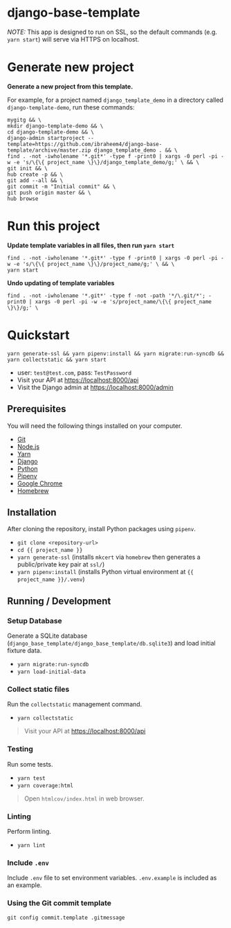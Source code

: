 # django-base-template

*NOTE:* This app is designed to run on SSL, so the default commands (e.g. `yarn start`) will serve via HTTPS on localhost.

# Generate new project [](#generate-new-project)

**Generate a new project from this template.**

For example, for a project named `django_template_demo` in a directory called `django-template-demo`, run these commands:

```
mygitg && \
mkdir django-template-demo && \
cd django-template-demo && \
django-admin startproject --template=https://github.com/ibraheem4/django-base-template/archive/master.zip django_template_demo . && \
find . -not -iwholename '*.git*' -type f -print0 | xargs -0 perl -pi -w -e 's/\{\{ project_name \}\}/django_template_demo/g;' \ && \
git init && \
hub create -p && \
git add --all && \
git commit -m "Initial commit" && \
git push origin master && \
hub browse
```

# Run this project [](#run-this-project)

**Update template variables in all files, then run `yarn start`**

```
find . -not -iwholename '*.git*' -type f -print0 | xargs -0 perl -pi -w -e 's/\{\{ project_name \}\}/project_name/g;' \ && \
yarn start
```

**Undo updating of template variables**

```
find . -not -iwholename '*.git*' -type f -not -path '*/\.git/*'; -print0 | xargs -0 perl -pi -w -e 's/project_name/\{\{ project_name \}\}/g;' \
```

# Quickstart [](#quickstart)

`yarn generate-ssl && yarn pipenv:install && yarn migrate:run-syncdb && yarn collectstatic && yarn start`

- user: `test@test.com`, pass: `TestPassword`
- Visit your API at [https://localhost:8000/api](https://localhost:8000/api)
- Visit the Django admin at [https://localhost:8000/admin](https://localhost:8000/admin)


## Prerequisites [](#prerequisites)

You will need the following things installed on your computer.

- [Git](https://git-scm.com/)
- [Node.js](https://nodejs.org/)
- [Yarn](https://yarnpkg.com/)
- [Django](https://www.djangoproject.com/)
- [Python](https://www.python.org/)
- [Pipenv](https://pypi.org/project/pipenv/)
- [Google Chrome](https://google.com/chrome/)
- [Homebrew](https://brew.sh)

## Installation [](#installation)

After cloning the repository, install Python packages using `pipenv`.

- `git clone <repository-url>`
- `cd {{ project_name }}`
- `yarn generate-ssl` (installs `mkcert` via `homebrew` then generates a public/private key pair at `ssl/`)
- `yarn pipenv:install` (installs Python virtual environment at `{{ project_name }}/.venv`)

## Running / Development [](#running-developing)

### Setup Database [](#setup-database)

Generate a SQLite database (`django_base_template/django_base_template/db.sqlite3`) and load initial fixture data.

- `yarn migrate:run-syncdb`
- `yarn load-initial-data`

### Collect static files [](#collect-static-files)

Run the `collectstatic` management command.

- `yarn collectstatic`

> Visit your API at [https://localhost:8000/api](https://localhost:8000/api)

### Testing [](#testing)

Run some tests.

- `yarn test`
- `yarn coverage:html`

> Open `htmlcov/index.html` in web browser.

### Linting [](#linting)

Perform linting.

- `yarn lint`

### Include `.env` [](#include-dotenv)

Include `.env` file to set environment variables.  `.env.example` is included as an example.

### Using the Git commit template

    git config commit.template .gitmessage